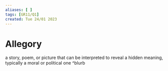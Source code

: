 ```yaml
---
aliases: [ ]
tags: [GR11/Q1]
created: Tue 24/01 2023
---
```

# Allegory
a story, poem, or picture that can be interpreted to reveal a hidden meaning, typically a moral or political one ^blurb
